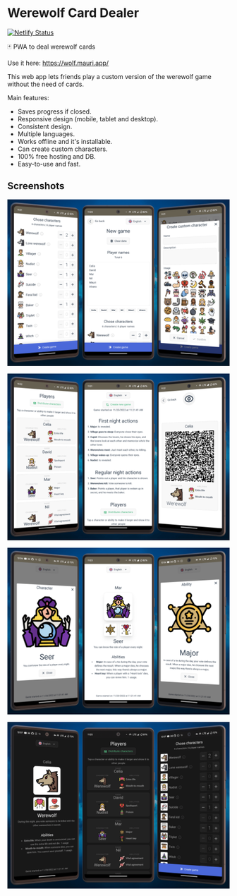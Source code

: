 # Werewolf Card Dealer

[![Netlify Status](https://api.netlify.com/api/v1/badges/71200d24-eda9-4bd5-bc5e-ec9b4ec6b36c/deploy-status)](https://app.netlify.com/sites/werewolf-assistant/deploys)

🃏 PWA to deal werewolf cards

Use it here: <https://wolf.mauri.app/>

This web app lets friends play a custom version of the werewolf game without the need of cards.

Main features:
- Saves progress if closed.
- Responsive design (mobile, tablet and desktop).
- Consistent design.
- Multiple languages.
- Works offline and it's installable.
- Can create custom characters.
- 100% free hosting and DB.
- Easy-to-use and fast.

## Screenshots

![Mockup for new game screens](docs/mockup-new-game.png)

![Mockup for storyteller screens](docs/mockup-storyteller.png)

![Mockup for player screens](docs/mockup-player.png)

![Mockup for dark theme](docs/mockup-dark-theme.png)

